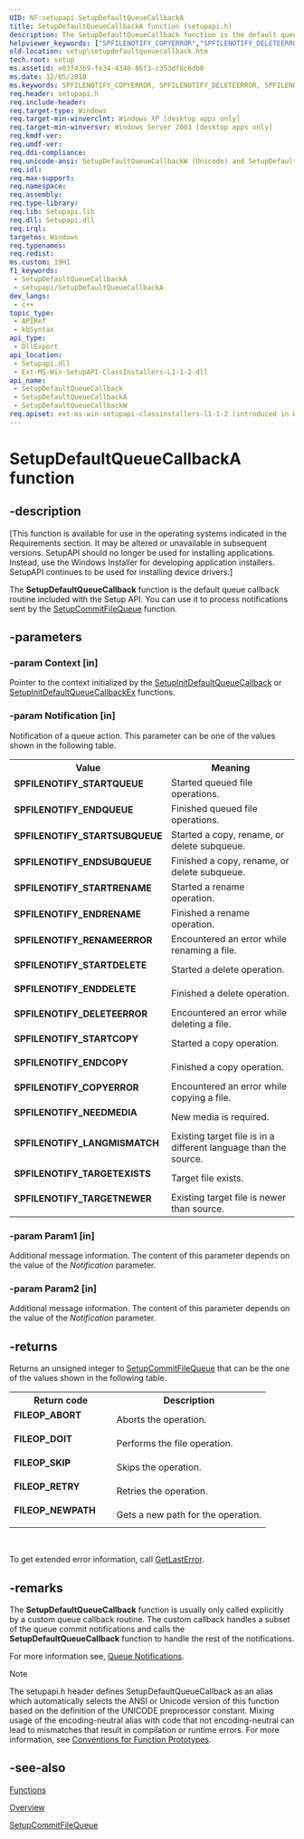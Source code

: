 ```yaml
---
UID: NF:setupapi.SetupDefaultQueueCallbackA
title: SetupDefaultQueueCallbackA function (setupapi.h)
description: The SetupDefaultQueueCallback function is the default queue callback routine included with the Setup API. You can use it to process notifications sent by the SetupCommitFileQueue function.
helpviewer_keywords: ["SPFILENOTIFY_COPYERROR","SPFILENOTIFY_DELETEERROR","SPFILENOTIFY_ENDCOPY","SPFILENOTIFY_ENDDELETE","SPFILENOTIFY_ENDQUEUE","SPFILENOTIFY_ENDRENAME","SPFILENOTIFY_ENDSUBQUEUE","SPFILENOTIFY_LANGMISMATCH","SPFILENOTIFY_NEEDMEDIA","SPFILENOTIFY_RENAMEERROR","SPFILENOTIFY_STARTCOPY","SPFILENOTIFY_STARTDELETE","SPFILENOTIFY_STARTQUEUE","SPFILENOTIFY_STARTRENAME","SPFILENOTIFY_STARTSUBQUEUE","SPFILENOTIFY_TARGETEXISTS","SPFILENOTIFY_TARGETNEWER","SetupDefaultQueueCallback","SetupDefaultQueueCallback function [Setup API]","SetupDefaultQueueCallbackA","SetupDefaultQueueCallbackW","_setupapi_setupdefaultqueuecallback","setup.setupdefaultqueuecallback","setupapi/SetupDefaultQueueCallback","setupapi/SetupDefaultQueueCallbackA","setupapi/SetupDefaultQueueCallbackW"]
old-location: setup\setupdefaultqueuecallback.htm
tech.root: setup
ms.assetid: e03f43b9-fe34-4340-86f3-c353df6c6db0
ms.date: 12/05/2018
ms.keywords: SPFILENOTIFY_COPYERROR, SPFILENOTIFY_DELETEERROR, SPFILENOTIFY_ENDCOPY, SPFILENOTIFY_ENDDELETE, SPFILENOTIFY_ENDQUEUE, SPFILENOTIFY_ENDRENAME, SPFILENOTIFY_ENDSUBQUEUE, SPFILENOTIFY_LANGMISMATCH, SPFILENOTIFY_NEEDMEDIA, SPFILENOTIFY_RENAMEERROR, SPFILENOTIFY_STARTCOPY, SPFILENOTIFY_STARTDELETE, SPFILENOTIFY_STARTQUEUE, SPFILENOTIFY_STARTRENAME, SPFILENOTIFY_STARTSUBQUEUE, SPFILENOTIFY_TARGETEXISTS, SPFILENOTIFY_TARGETNEWER, SetupDefaultQueueCallback, SetupDefaultQueueCallback function [Setup API], SetupDefaultQueueCallbackA, SetupDefaultQueueCallbackW, _setupapi_setupdefaultqueuecallback, setup.setupdefaultqueuecallback, setupapi/SetupDefaultQueueCallback, setupapi/SetupDefaultQueueCallbackA, setupapi/SetupDefaultQueueCallbackW
req.header: setupapi.h
req.include-header: 
req.target-type: Windows
req.target-min-winverclnt: Windows XP [desktop apps only]
req.target-min-winversvr: Windows Server 2003 [desktop apps only]
req.kmdf-ver: 
req.umdf-ver: 
req.ddi-compliance: 
req.unicode-ansi: SetupDefaultQueueCallbackW (Unicode) and SetupDefaultQueueCallbackA (ANSI)
req.idl: 
req.max-support: 
req.namespace: 
req.assembly: 
req.type-library: 
req.lib: Setupapi.lib
req.dll: Setupapi.dll
req.irql: 
targetos: Windows
req.typenames: 
req.redist: 
ms.custom: 19H1
f1_keywords:
 - SetupDefaultQueueCallbackA
 - setupapi/SetupDefaultQueueCallbackA
dev_langs:
 - c++
topic_type:
 - APIRef
 - kbSyntax
api_type:
 - DllExport
api_location:
 - Setupapi.dll
 - Ext-MS-Win-SetupAPI-ClassInstallers-L1-1-2.dll
api_name:
 - SetupDefaultQueueCallback
 - SetupDefaultQueueCallbackA
 - SetupDefaultQueueCallbackW
req.apiset: ext-ms-win-setupapi-classinstallers-l1-1-2 (introduced in Windows 10, version 10.0.14393)
---
```


# SetupDefaultQueueCallbackA function


## -description

<p class="CCE_Message">[This function is available for use in the operating systems indicated in the Requirements section. It may be altered or unavailable in subsequent versions.   SetupAPI should no longer be used for installing applications. Instead, use the Windows Installer for developing application installers. SetupAPI continues to be used for installing device drivers.]

The 
<b>SetupDefaultQueueCallback</b> function is the default queue callback routine included with the Setup API. You can use it to process notifications sent by the 
<a href="/windows/desktop/api/setupapi/nf-setupapi-setupcommitfilequeuea">SetupCommitFileQueue</a> function.

## -parameters

### -param Context [in]

Pointer to the context initialized by the 
<a href="/windows/desktop/api/setupapi/nf-setupapi-setupinitdefaultqueuecallback">SetupInitDefaultQueueCallback</a> or 
<a href="/windows/desktop/api/setupapi/nf-setupapi-setupinitdefaultqueuecallbackex">SetupInitDefaultQueueCallbackEx</a> functions.

### -param Notification [in]

Notification of a queue action. This parameter can be one of the  values shown in the following table. 



<table>
<tr>
<th>Value</th>
<th>Meaning</th>
</tr>
<tr>
<td width="40%"><a id="SPFILENOTIFY_STARTQUEUE"></a><a id="spfilenotify_startqueue"></a><dl>
<dt><b>SPFILENOTIFY_STARTQUEUE</b></dt>
</dl>
</td>
<td width="60%">
Started queued file operations.

</td>
</tr>
<tr>
<td width="40%"><a id="SPFILENOTIFY_ENDQUEUE"></a><a id="spfilenotify_endqueue"></a><dl>
<dt><b>SPFILENOTIFY_ENDQUEUE</b></dt>
</dl>
</td>
<td width="60%">
Finished queued file operations.

</td>
</tr>
<tr>
<td width="40%"><a id="SPFILENOTIFY_STARTSUBQUEUE"></a><a id="spfilenotify_startsubqueue"></a><dl>
<dt><b>SPFILENOTIFY_STARTSUBQUEUE</b></dt>
</dl>
</td>
<td width="60%">
Started a copy, rename, or delete subqueue.

</td>
</tr>
<tr>
<td width="40%"><a id="SPFILENOTIFY_ENDSUBQUEUE"></a><a id="spfilenotify_endsubqueue"></a><dl>
<dt><b>SPFILENOTIFY_ENDSUBQUEUE</b></dt>
</dl>
</td>
<td width="60%">
Finished a copy, rename, or delete subqueue.

</td>
</tr>
<tr>
<td width="40%"><a id="SPFILENOTIFY_STARTRENAME"></a><a id="spfilenotify_startrename"></a><dl>
<dt><b>SPFILENOTIFY_STARTRENAME</b></dt>
</dl>
</td>
<td width="60%">
Started a rename operation.

</td>
</tr>
<tr>
<td width="40%"><a id="SPFILENOTIFY_ENDRENAME"></a><a id="spfilenotify_endrename"></a><dl>
<dt><b>SPFILENOTIFY_ENDRENAME</b></dt>
</dl>
</td>
<td width="60%">
Finished a rename operation.

</td>
</tr>
<tr>
<td width="40%"><a id="SPFILENOTIFY_RENAMEERROR"></a><a id="spfilenotify_renameerror"></a><dl>
<dt><b>SPFILENOTIFY_RENAMEERROR</b></dt>
</dl>
</td>
<td width="60%">
Encountered an error while renaming a file.

</td>
</tr>
<tr>
<td width="40%"><a id="SPFILENOTIFY_STARTDELETE"></a><a id="spfilenotify_startdelete"></a><dl>
<dt><b>SPFILENOTIFY_STARTDELETE</b></dt>
</dl>
</td>
<td width="60%">
Started a delete operation.

</td>
</tr>
<tr>
<td width="40%"><a id="SPFILENOTIFY_ENDDELETE"></a><a id="spfilenotify_enddelete"></a><dl>
<dt><b>SPFILENOTIFY_ENDDELETE</b></dt>
</dl>
</td>
<td width="60%">
Finished a delete operation.

</td>
</tr>
<tr>
<td width="40%"><a id="SPFILENOTIFY_DELETEERROR"></a><a id="spfilenotify_deleteerror"></a><dl>
<dt><b>SPFILENOTIFY_DELETEERROR</b></dt>
</dl>
</td>
<td width="60%">
Encountered an error while deleting a file.

</td>
</tr>
<tr>
<td width="40%"><a id="SPFILENOTIFY_STARTCOPY"></a><a id="spfilenotify_startcopy"></a><dl>
<dt><b>SPFILENOTIFY_STARTCOPY</b></dt>
</dl>
</td>
<td width="60%">
Started a copy operation.

</td>
</tr>
<tr>
<td width="40%"><a id="SPFILENOTIFY_ENDCOPY"></a><a id="spfilenotify_endcopy"></a><dl>
<dt><b>SPFILENOTIFY_ENDCOPY</b></dt>
</dl>
</td>
<td width="60%">
Finished a copy operation.

</td>
</tr>
<tr>
<td width="40%"><a id="SPFILENOTIFY_COPYERROR"></a><a id="spfilenotify_copyerror"></a><dl>
<dt><b>SPFILENOTIFY_COPYERROR</b></dt>
</dl>
</td>
<td width="60%">
Encountered an error while copying a file.

</td>
</tr>
<tr>
<td width="40%"><a id="SPFILENOTIFY_NEEDMEDIA"></a><a id="spfilenotify_needmedia"></a><dl>
<dt><b>SPFILENOTIFY_NEEDMEDIA</b></dt>
</dl>
</td>
<td width="60%">
New media is required.

</td>
</tr>
<tr>
<td width="40%"><a id="SPFILENOTIFY_LANGMISMATCH"></a><a id="spfilenotify_langmismatch"></a><dl>
<dt><b>SPFILENOTIFY_LANGMISMATCH</b></dt>
</dl>
</td>
<td width="60%">
Existing target file is in a different language than the source.

</td>
</tr>
<tr>
<td width="40%"><a id="SPFILENOTIFY_TARGETEXISTS"></a><a id="spfilenotify_targetexists"></a><dl>
<dt><b>SPFILENOTIFY_TARGETEXISTS</b></dt>
</dl>
</td>
<td width="60%">
Target file exists.

</td>
</tr>
<tr>
<td width="40%"><a id="SPFILENOTIFY_TARGETNEWER_"></a><a id="spfilenotify_targetnewer_"></a><dl>
<dt><b>SPFILENOTIFY_TARGETNEWER </b></dt>
</dl>
</td>
<td width="60%">
Existing target file is newer than source.

</td>
</tr>
</table>

### -param Param1 [in]

Additional message information. The content of this parameter depends on the value of the <i>Notification</i> parameter.

### -param Param2 [in]

Additional message information. The content of this parameter depends on the value of the <i>Notification</i> parameter.

## -returns

Returns an unsigned integer to 
<a href="/windows/desktop/api/setupapi/nf-setupapi-setupcommitfilequeuea">SetupCommitFileQueue</a> that can be the one of the values shown in the following table.

<table>
<tr>
<th>Return code</th>
<th>Description</th>
</tr>
<tr>
<td width="40%">
<dl>
<dt><b>FILEOP_ABORT</b></dt>
</dl>
</td>
<td width="60%">
Aborts the operation.

</td>
</tr>
<tr>
<td width="40%">
<dl>
<dt><b>FILEOP_DOIT</b></dt>
</dl>
</td>
<td width="60%">
Performs the file operation.

</td>
</tr>
<tr>
<td width="40%">
<dl>
<dt><b>FILEOP_SKIP</b></dt>
</dl>
</td>
<td width="60%">
Skips the operation.

</td>
</tr>
<tr>
<td width="40%">
<dl>
<dt><b>FILEOP_RETRY</b></dt>
</dl>
</td>
<td width="60%">
Retries the operation.

</td>
</tr>
<tr>
<td width="40%">
<dl>
<dt><b>FILEOP_NEWPATH</b></dt>
</dl>
</td>
<td width="60%">
Gets a new path for the operation.

</td>
</tr>
</table>
 

To get extended error information, call 
<a href="/windows/desktop/api/errhandlingapi/nf-errhandlingapi-getlasterror">GetLastError</a>.

## -remarks

The 
<b>SetupDefaultQueueCallback</b> function is usually only called explicitly by a custom queue callback routine. The custom callback handles a subset of the queue commit notifications and calls the 
<b>SetupDefaultQueueCallback</b> function to handle the rest of the notifications.

For more information see, 
<a href="/windows/desktop/SetupApi/queue-notifications">Queue Notifications</a>.





> [!NOTE]
> The setupapi.h header defines SetupDefaultQueueCallback as an alias which automatically selects the ANSI or Unicode version of this function based on the definition of the UNICODE preprocessor constant. Mixing usage of the encoding-neutral alias with code that not encoding-neutral can lead to mismatches that result in compilation or runtime errors. For more information, see [Conventions for Function Prototypes](/windows/win32/intl/conventions-for-function-prototypes).

## -see-also

<a href="/windows/desktop/SetupApi/functions">Functions</a>



<a href="/windows/desktop/SetupApi/overview">Overview</a>



<a href="/windows/desktop/api/setupapi/nf-setupapi-setupcommitfilequeuea">SetupCommitFileQueue</a>
